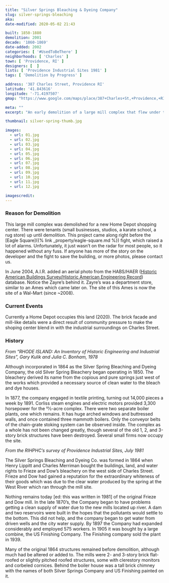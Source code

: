 ```yaml
---
title: "Silver Springs Bleaching & Dyeing Company"
slug: silver-springs-bleaching
aka: 
date-modified: 2020-05-02 21:43

built: 1850-1880
demolition: 2001
decade: '1860-1869'
date-added: 2002
categories: [ '#UsedToBeThere' ]
neighborhoods: [ 'Charles' ]
town: [ 'Providence, RI' ]
designers: [  ]
lists: [ 'Providence Industrial Sites 1981' ]
tags: [ 'Demolition by Progress' ]

address: '387 Charles Street, Providence RI'
latitude: '41.843616'
longitude: '-71.4197507'
gmap: "https://www.google.com/maps/place/387+Charles+St,+Providence,+RI+02904/@41.843616,-71.4197507,17z/data=!3m1!4b1!4m5!3m4!1s0x89e444e3493afc07:0xa3e2793a0f30bffb!8m2!3d41.843616!4d-71.417562"

meta: ""
excerpt: "An early demolition of a large mill complex that flew under the radar in the early 2000s. Replaced by a Home Depot shopping center."

thumbnail: silver-spring-thumb.jpg

images:
  - url: 01.jpg
  - url: 02.jpg
  - url: 03.jpg
  - url: 04.jpg
  - url: 05.jpg
  - url: 06.jpg
  - url: 07.jpg
  - url: 08.jpg
  - url: 09.jpg
  - url: 10.jpg
  - url: 11.jpg
  - url: 12.jpg

imagescredit: 
---
```


### Reason for Demolition
This large mill complex was demolished for a new Home Depot shopping center. There were tenants (small businesses, studios, a karate school, a rug store) up until demolition. This project came along right before the [Eagle Square]({% link _property/eagle-square.md %}) fight, which raised a lot of alarms. Unfortunately, it just wasn’t on the radar for most people, so it happened without any fuss. If anyone has more of the story on the developer and the fight to save the building, or more photos, please contact us. 

In June 2004, A.I.R. added an aerial photo from the HABS/HAER ([Historic American Buildings Survey/Historic American Engineering Record](http://memory.loc.gov/ammem/browse/ListSome.php?category=Architecture,+Landscape)) database. Notice the Zayre’s behind it. Zayre’s was a department store, similar to an Ames which came later on. The site of this Ames is now the site of a Wal-Mart (since ~2008).

### Current Events
Currently a Home Depot occupies this land (2020). The brick facade and mill-like details were a direct result of community pressure to make the shoping center blend in with the industrial surroundings on Charles Street. 

### History

_From “RHODE ISLAND: An Inventory of Historic Engineering and Industrial Sites”, Gary Kulik and Julia C. Bonham, 1978_

Although incorporated in 1864 as the Silver Spring Bleaching and Dyeing Company, the old Silver Spring Bleachery began operating in 1850. The bleachery derived its name from the copious and pure springs just west of the works which provided a necessary source of clean water to the bleach and dye houses.

In 1877, the company engaged in textile printing, turning out 14,000 pieces a week by 1891. Corliss steam engines and electric motors provided 3,300 horsepower for the 51⁄2-acre complex. There were two separate boiler plants, one which remains. It has huge arched windows and buttressed walls, and once contained three mammoth boilers. Only the conveyor belts of the chain-grate stoking system can be observed inside. The complex as a whole has not been changed greatly, though several of the old 1, 2, and 3-story brick structures have been destroyed. Several small firms now occupy the site.

_From the RIHPHC’s survey of Providence Industrial Sites, July 1981_

The Silver Springs Bleaching and Dyeing Co. was formed in 1864 when Henry Lippitt and Charles Merriman bought the buildings, land, and water rights to Frieze and Dow’s bleachery on the west side of Charles Street. Frieze and Dow had gained a reputation for the extraordinary whiteness of their goods which was due to the clear water produced by the spring at the West River which ran through the mill site.

Nothing remains today [ed: this was written in 1981] of the original Frieze and Dow mill. In the late 1870’s, the Company began to have problems getting a clean supply of water due to the new mills located up river. A dam and two reservoirs were built in the hopes that the pollutants would settle to the bottom. This did not help, and the company began to get water from driven wells and the city water supply. By 1897 the Company had expanded considerably and employed 575 workers. In 1905 it was bought by a large combine, the US Finishing Company. The Finishing company sold the plant in 1939.

Many of the original 1864 structures remained before demolition, although much had be altered or added to. The mills were 2- and 3-story brick flat-roofed or slightly pitched roofed structures, some with clerestory monitors and corbeled cornices. Behind the boiler house was a tall brick chimney with the names of both Silver Springs Company and US Finishing painted on it.
